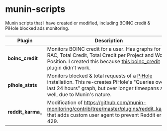 # munin-scripts
Munin scripts that I have created or modified, including BOINC credit & PiHole blocked ads monitoring.

| Plugin | Description |
|-------------------|------------------------------------------------------------------------------------------------------------------------------------------------------|
| **boinc_credit** | Monitors BOINC credit for a user. Has graphs for RAC, Total Credit, Total Credit per Project and World Position. I created this because [this boinc_credit plugin](https://github.com/munin-monitoring/contrib/blob/master/plugins/boinc/boinc_credit) didn't work. |
| **pihole_stats** | Monitors blocked & total requests of a [PiHole](https://pi-hole.net/) installation. This re-creates PiHole's "Queries over last 24 hours" graph, but over longer timespans as well, due to Munin's nature. |
| **reddit_karma_** | Modification of https://github.com/munin-monitoring/contrib/tree/master/plugins/reddit_karma that adds custom user agent to prevent Reddit error 429. |

